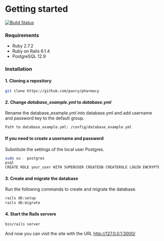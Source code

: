 # Getting started

[![Build Status](https://app.travis-ci.com/pavry/database_cleaner.svg?branch=main)](https://app.travis-ci.com/pavry/database_cleaner)

### Requirements

- Ruby 2.7.2
- Ruby on Rails 6.1.4
- PostgreSQL 12.9

### Installation

#### 1. Cloning a repository
```bash
git clone https://github.com/pavry/pharmacy
```
#### 2. Сhange *database_example.yml* to *database.yml*
Rename the database_example.yml into database.yml and add username and password key to the default group.
```bash
Path to database_example.yml: /config/database_example.yml
```
#### If you need to create a username and password
Substitute the settings of the local user Postgres.
```bash
sudo su - postgres
psql
CREATE ROLE your_user WITH SUPERUSER CREATEDB CREATEROLE LOGIN ENCRYPTED PASSWORD 'your_password';
```

#### 3. Create and migrate the database
Run the following commands to create and migrate the database.
```bash
rails db:setup
rails db:migrate
```
#### 4. Start the Rails servere

```bash
bin/rails server
```
And now you can visit the site with the URL http://127.0.0.1:3000/
